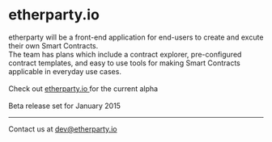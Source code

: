 etherparty.io
=============
etherparty will be a front-end application for end-users to create and excute their own Smart Contracts.
<br>
The team has plans which include a contract explorer, pre-configured contract templates, and easy to use tools for making Smart Contracts applicable in everyday use cases.
<br><br>
Check out <a href="http://www.etherparty.io" target="_blank"> etherparty.io </a> for the current alpha
<br><br>
Beta release set for January 2015

------
Contact us at dev@etherparty.io
